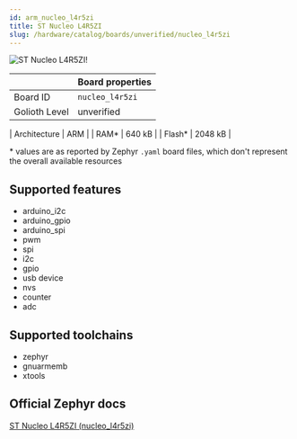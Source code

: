 ```yaml
---
id: arm_nucleo_l4r5zi
title: ST Nucleo L4R5ZI
slug: /hardware/catalog/boards/unverified/nucleo_l4r5zi
---
```


[//]: # (This is an auto-generated file, do not edit! Changes to it will be lost upon re-generation)

![ST Nucleo L4R5ZI!](/img/boards/arm/nucleo_l4r5zi.jpg "ST Nucleo L4R5ZI")

|                | Board properties     |
| -------------  | -------------------- |
| Board ID       | `nucleo_l4r5zi` |
| Golioth Level  | unverified       |

| Architecture   | ARM |
| RAM*           | 640 kB |
| Flash*         | 2048 kB |

\* values are as reported by Zephyr `.yaml` board files, which don't represent the overall available resources



## Supported features

* arduino_i2c
* arduino_gpio
* arduino_spi
* pwm
* spi
* i2c
* gpio
* usb device
* nvs
* counter
* adc

## Supported toolchains

* zephyr
* gnuarmemb
* xtools

## Official Zephyr docs

[ST Nucleo L4R5ZI (nucleo_l4r5zi)](https://docs.zephyrproject.org/latest/boards/arm/nucleo_l4r5zi/doc/index.html)
